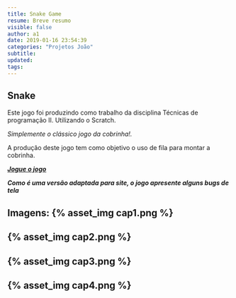 ```yaml
---
title: Snake Game
resume: Breve resumo
visible: false
author: a1
date: 2019-01-16 23:54:39
categories: "Projetos João"
subtitle:
updated:
tags:
---
```


## Snake

Este jogo foi produzindo como trabalho da disciplina Técnicas de programação II. Utilizando o Scratch.

_Simplemente o clássico jogo da cobrinha!._

A produção deste jogo tem como objetivo o uso de fila para montar a cobrinha.

***_[Jogue o jogo](https://www.greenfoot.org/scenarios/24216)_***

***Como é uma versão adaptada para site, o jogo apresente alguns bugs de tela***

Imagens:
{% asset_img cap1.png %}
------

{% asset_img cap2.png %}
------

{% asset_img cap3.png %}
------

{% asset_img cap4.png %}
------
